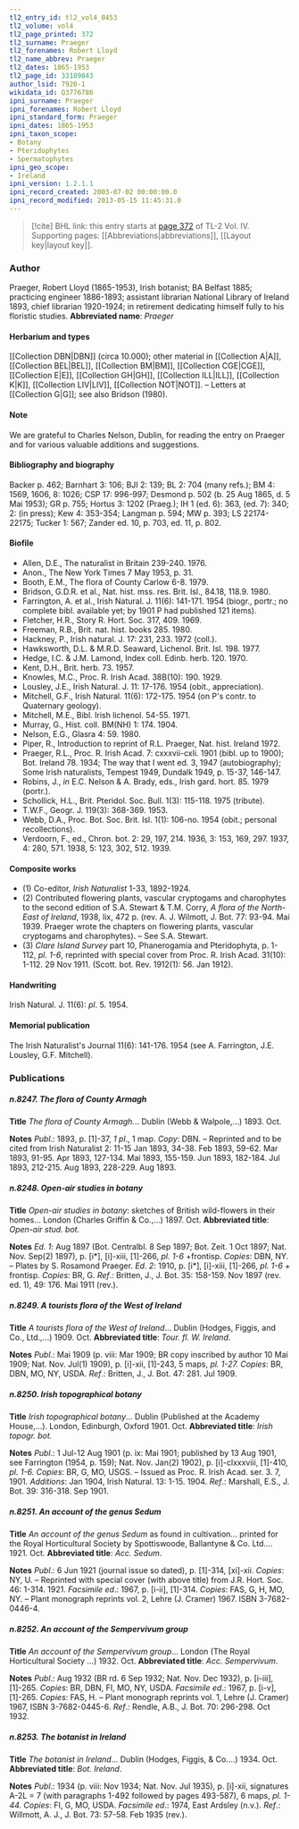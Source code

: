 ```yaml
---
tl2_entry_id: tl2_vol4_0453
tl2_volume: vol4
tl2_page_printed: 372
tl2_surname: Praeger
tl2_forenames: Robert Lloyd
tl2_name_abbrev: Praeger
tl2_dates: 1865-1953
tl2_page_id: 33189843
author_lsid: 7920-1
wikidata_id: Q3776786
ipni_surname: Praeger
ipni_forenames: Robert Lloyd
ipni_standard_form: Praeger
ipni_dates: 1865-1953
ipni_taxon_scope: 
- Botany
- Pteridophytes
- Spermatophytes
ipni_geo_scope: 
- Ireland
ipni_version: 1.2.1.1
ipni_record_created: 2003-07-02 00:00:00.0
ipni_record_modified: 2013-05-15 11:45:31.0
---
```



> [!cite] BHL link: this entry starts at [page 372](https://www.biodiversitylibrary.org/page/33189843) of TL-2 Vol. IV.
> Supporting pages: [[Abbreviations|abbreviations]], [[Layout key|layout key]].

### Author

Praeger, Robert Lloyd (1865-1953), Irish botanist; BA Belfast 1885; practicing engineer 1886-1893; assistant librarian National Library of Ireland 1893, chief librarian 1920-1924; in retirement dedicating himself fully to his floristic studies. 
**Abbreviated name**: *Praeger*

#### Herbarium and types

[[Collection DBN|DBN]] (circa 10.000); other material in [[Collection A|A]], [[Collection BEL|BEL]], [[Collection BM|BM]], [[Collection CGE|CGE]], [[Collection E|E]], [[Collection GH|GH]], [[Collection ILL|ILL]], [[Collection K|K]], [[Collection LIV|LIV]], [[Collection NOT|NOT]]. – Letters at [[Collection G|G]]; see also Bridson (1980).

#### Note

We are grateful to Charles Nelson, Dublin, for reading the entry on Praeger and for various valuable additions and suggestions.

#### Bibliography and biography

Backer p. 462; Barnhart 3: 106; BJI 2: 139; BL 2: 704 (many refs.); BM 4: 1569, 1606, 8: 1026; CSP 17: 996-997; Desmond p. 502 (b. 25 Aug 1865, d. 5 Mai 1953); GR p. 755; Hortus 3: 1202 (Praeg.); IH 1 (ed. 6): 363, (ed. 7): 340; 2: (in press); Kew 4: 353-354; Langman p. 594; MW p. 393; LS 22174-22175; Tucker 1: 567; Zander ed. 10, p. 703, ed. 11, p. 802.

#### Biofile

- Allen, D.E., The naturalist in Britain 239-240. 1976.
- Anon., The New York Times 7 May 1953, p. 31.
- Booth, E.M., The flora of County Carlow 6-8. 1979.
- Bridson, G.D.R. et al., Nat. hist. mss. res. Brit. Isl., 84.18, 118.9. 1980.
- Farrington, A. et al., Irish Natural. J. 11(6): 141-171. 1954 (biogr., portr.; no complete bibl. available yet; by 1901 P had published 121 items).
- Fletcher, H.R., Story R. Hort. Soc. 317, 409. 1969.
- Freeman, R.B., Brit. nat. hist. books 285. 1980.
- Hackney, P., Irish natural. J. 17: 231, 233. 1972 (coll.).
- Hawksworth, D.L. & M.R.D. Seaward, Lichenol. Brit. Isl. 198. 1977.
- Hedge, I.C. & J.M. Lamond, Index coll. Edinb. herb. 120. 1970.
- Kent, D.H., Brit. herb. 73. 1957.
- Knowles, M.C., Proc. R. Irish Acad. 38B(10): 190. 1929.
- Lousley, J.E., Irish Natural. J. 11: 17-176. 1954 (obit., appreciation).
- Mitchell, G.F., Irish Natural. 11(6): 172-175. 1954 (on P's contr. to Quaternary geology).
- Mitchell, M.E., Bibl. Irish lichenol. 54-55. 1971.
- Murray, G., Hist. coll. BM(NH) 1: 174. 1904.
- Nelson, E.G., Glasra 4: 59. 1980.
- Piper, R., Introduction to reprint of R.L. Praeger, Nat. hist. Ireland 1972.
- Praeger, R.L., Proc. R. Irish Acad. 7: cxxxvii-cxli. 1901 (bibl. up to 1900); Bot. Ireland 78. 1934; The way that I went ed. 3, 1947 (autobiography); Some Irish naturalists, Tempest 1949, Dundalk 1949, p. 15-37, 146-147.
- Robins, J., *in* E.C. Nelson & A. Brady, eds., Irish gard. hort. 85. 1979 (portr.).
- Schollick, H.L., Brit. Pteridol. Soc. Bull. 1(3): 115-118. 1975 (tribute).
- T.W.F., Geogr. J. 119(3): 368-369. 1953.
- Webb, D.A., Proc. Bot. Soc. Brit. Isl. 1(1): 106-no. 1954 (obit.; personal recollections).
- Verdoorn, F., ed., Chron. bot. 2: 29, 197, 214. 1936, 3: 153, 169, 297. 1937, 4: 280, 571. 1938, 5: 123, 302, 512. 1939.

#### Composite works

- (1) Co-editor, *Irish Naturalist* 1-33, 1892-1924.
- (2) Contributed flowering plants, vascular cryptogams and charophytes to the second edition of S.A. Stewart & T.M. Corry, *A flora of the North-East of Ireland*, 1938, lix, 472 p. (rev. A. J. Wilmott, J. Bot. 77: 93-94. Mai 1939. Praeger wrote the chapters on flowering plants, vascular cryptogams and charophytes). – See S.A. Stewart.
- (3) *Clare Island Survey* part 10, Phanerogamia and Pteridophyta, p. 1-112, *pl. 1-6*, reprinted with special cover from Proc. R. Irish Acad. 31(10): 1-112. 29 Nov 1911. (Scott. bot. Rev. 1912(1): 56. Jan 1912).

#### Handwriting

Irish Natural. J. 11(6): *pl*. 5. 1954.

#### Memorial publication

The Irish Naturalist's Journal 11(6): 141-176. 1954 (see A. Farrington, J.E. Lousley, G.F. Mitchell).

### Publications

##### n.8247. The flora of County Armagh

**Title**
*The flora of County Armagh*... Dublin (Webb & Walpole,...) 1893. Oct.

**Notes**
*Publ*.: 1893, p. \[1\]-37, *1 pl*., 1 map. *Copy*: DBN. – Reprinted and to be cited from Irish Naturalist 2: 11-15 Jan 1893, 34-38. Feb 1893, 59-62. Mar 1893, 91-95. Apr 1893, 127-134. Mai 1893, 155-159. Jun 1893, 182-184. Jul 1893, 212-215. Aug 1893, 228-229. Aug 1893.

##### n.8248. Open-air studies in botany

**Title**
*Open-air studies in botany*: sketches of British wild-flowers in their homes... London (Charles Griffin & Co.,...) 1897. Oct.
**Abbreviated title**: *Open-air stud. bot.*

**Notes**
*Ed. 1*: Aug 1897 (Bot. Centralbl. 8 Sep 1897; Bot. Zeit. 1 Oct 1897; Nat. Nov. Sep(2) 1897), p. \[i\*\], \[i\]-xiii, \[1\]-266, *pl. 1-6* +frontisp. *Copies*: DBN, NY. – Plates by S. Rosamond Praeger.
*Ed. 2*: 1910, p. \[i\*\], \[i\]-xiii, \[1\]-266, *pl. 1-6* + frontisp. *Copies*: BR, G.
*Ref*.: Britten, J., J. Bot. 35: 158-159. Nov 1897 (rev. ed. 1), 49: 176. Mai 1911 (rev.).

##### n.8249. A tourists flora of the West of Ireland

**Title**
*A tourists flora of the West of Ireland*... Dublin (Hodges, Figgis, and Co., Ltd.,...) 1909. Oct.
**Abbreviated title**: *Tour. fl. W. Ireland*.

**Notes**
*Publ*.: Mai 1909 (p. viii: Mar 1909; BR copy inscribed by author 10 Mai 1909; Nat. Nov. Jul(1) 1909), p. \[i\]-xii, \[1\]-243, 5 maps, *pl. 1-27. Copies*: BR, DBN, MO, NY, USDA.
*Ref*.: Britten, J., J. Bot. 47: 281. Jul 1909.

##### n.8250. Irish topographical botany

**Title**
*Irish topographical botany*... Dublin (Published at the Academy House,...). London, Edinburgh, Oxford 1901. Oct.
**Abbreviated title**: *Irish topogr. bot.*

**Notes**
*Publ*.: 1 Jul-12 Aug 1901 (p. ix: Mai 1901; published by 13 Aug 1901, see Farrington (1954, p. 159); Nat. Nov. Jan(2) 1902), p. \[i\]-clxxxviii, \[1\]-410, *pl. 1-6. Copies*: BR, G, MO, USGS. – Issued as Proc. R. Irish Acad. ser. 3. 7, 1901.
*Additions*: Jan 1904, Irish Natural. 13: 1-15. 1904.
*Ref*.: Marshall, E.S., J. Bot. 39: 316-318. Sep 1901.

##### n.8251. An account of the genus Sedum

**Title**
*An account of the genus Sedum* as found in cultivation... printed for the Royal Horticultural Society by Spottiswoode, Ballantyne & Co. Ltd.... 1921. Oct.
**Abbreviated title**: *Acc. Sedum*.

**Notes**
*Publ*.: 6 Jun 1921 (journal issue so dated), p. \[1\]-314, \[xi\]-xii. *Copies*: NY, U. – Reprinted with special cover (with above title) from J.R. Hort. Soc. 46: 1-314. 1921.
*Facsimile ed*.: 1967, p. \[i-ii\], \[1\]-314. *Copies*: FAS, G, H, MO, NY. – Plant monograph reprints vol. 2, Lehre (J. Cramer) 1967. ISBN 3-7682-0446-4.

##### n.8252. An account of the Sempervivum group

**Title**
*An account of the Sempervivum group*... London (The Royal Horticultural Society ...) 1932. Oct.
**Abbreviated title**: *Acc. Sempervivum*.

**Notes**
*Publ*.: Aug 1932 (BR rd. 6 Sep 1932; Nat. Nov. Dec 1932), p. \[i-iii\], \[1\]-265. *Copies*: BR, DBN, FI, MO, NY, USDA.
*Facsimile ed*.: 1967, p. \[i-v\], \[1\]-265. *Copies*: FAS, H. – Plant monograph reprints vol. 1, Lehre (J. Cramer) 1967, ISBN 3-7682-0445-6.
*Ref*.: Rendle, A.B., J. Bot. 70: 296-298. Oct 1932.

##### n.8253. The botanist in Ireland

**Title**
*The botanist in Ireland*... Dublin (Hodges, Figgis, & Co....) 1934. Oct.
**Abbreviated title**: *Bot. Ireland*.

**Notes**
*Publ*.: 1934 (p. viii: Nov 1934; Nat. Nov. Jul 1935), p. \[i\]-xii, signatures A-2L = 7 (with paragraphs 1-492 followed by pages 493-587), 6 maps, *pl. 1-44. Copies*: FI, G, MO, USDA.
*Facsimile ed*.: 1974, East Ardsley (n.v.).
*Ref*.: Willmott, A. J., J. Bot. 73: 57-58. Feb 1935 (rev.).


